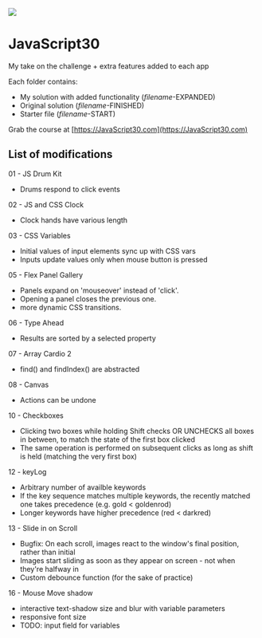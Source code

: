 ﻿![](https://javascript30.com/images/JS3-social-share.png)

# JavaScript30

My take on the challenge + extra features added to each app

Each folder contains:

- My solution with added functionality (_filename_-EXPANDED)
- Original solution (_filename_-FINISHED)
- Starter file (_filename_-START)

Grab the course at [https://JavaScript30.com](https://JavaScript30.com)

## List of modifications

01 - JS Drum Kit

- Drums respond to click events

02 - JS and CSS Clock

- Clock hands have various length

03 - CSS Variables

- Initial values of input elements sync up with CSS vars
- Inputs update values only when mouse button is pressed

05 - Flex Panel Gallery

- Panels expand on 'mouseover' instead of 'click'.
- Opening a panel closes the previous one.
- more dynamic CSS transitions.

06 - Type Ahead

- Results are sorted by a selected property

07 - Array Cardio 2

- find() and findIndex() are abstracted

08 - Canvas

- Actions can be undone

10 - Checkboxes

- Clicking two boxes while holding Shift checks OR UNCHECKS all boxes in between, to match the state of the first box clicked
- The same operation is performed on subsequent clicks as long as shift is held (matching the very first box)

12 - keyLog

- Arbitrary number of availble keywords
- If the key sequence matches multiple keywords, the recently matched one takes precedence (e.g. gold < goldenrod)
- Longer keywords have higher precedence (red < darkred)

13 - Slide in on Scroll

- Bugfix: On each scroll, images react to the window's final position, rather than initial
- Images start sliding as soon as they appear on screen - not when they're halfway in
- Custom debounce function (for the sake of practice)

16 - Mouse Move shadow

- interactive text-shadow size and blur with variable parameters
- responsive font size
- TODO: input field for variables
